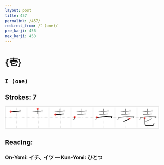 ```yaml
---
layout: post
title: 457
permalink: /457/
redirect_from: /I (one)/
pre_kanji: 456
nex_kanji: 458
---
```


# {壱}

## `I (one)`

## Strokes: 7

<div class="stroke"><img src="../images/E5A3B1.png" /></div>

## Reading:

### On-Yomi: イチ、イツ &mdash; Kun-Yomi: ひとつ
